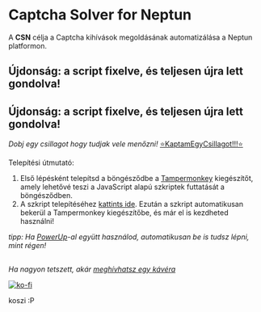 # Captcha Solver for Neptun



A **CSN** célja a Captcha kihívások megoldásának automatizálása a Neptun platformon. 

## Újdonság: a script fixelve, és teljesen újra lett gondolva!


## Újdonság: a script fixelve, és teljesen újra lett gondolva!



*Dobj egy csillagot hogy tudjak vele menőzni!* [⭐KaptamEgyCsillagot!!!⭐](https://coub.com/view/1uvg42)

Telepítési útmutató:
1. Első lépésként telepítsd a böngésződbe a [Tampermonkey](https://www.tampermonkey.net/) kiegészítőt, amely lehetővé teszi a JavaScript alapú szkriptek futtatását a böngésződben.
2. A szkript telepítéséhez [kattints ide](https://github.com/LetsUpdate/CSN/releases/latest/download/CSN.user.js). Ezután a szkript automatikusan bekerül a Tampermonkey kiegészítőbe, és már el is kezdheted használni!

*tipp: Ha [PowerUp](https://github.com/solymosi/npu)-al együtt használod, automatikusan be is tudsz lépni, mint régen!*


##
*Ha nagyon tetszett, akár [meghívhatsz egy kávéra](https://ko-fi.com/red_official)*

[![ko-fi](https://ko-fi.com/img/githubbutton_sm.svg)](https://ko-fi.com/Q5Q0O1LDA) 

koszi :P
